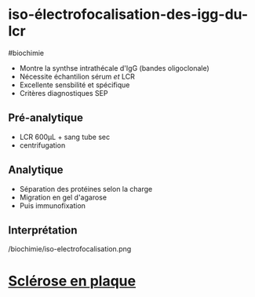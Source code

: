 # iso-électrofocalisation-des-igg-du-lcr
#biochimie 


- Montre la synthse intrathécale d'IgG (bandes oligoclonale) 
- Nécessite échantilion sérum _et_ LCR 
- Excellente sensbilité et spécifique 
- Critères diagnostiques SEP 


## Pré-analytique


- LCR 600μL + sang tube sec 
- centrifugation 


## Analytique


- Séparation des protéines selon la charge 
- Migration en gel d'agarose 
- Puis immunofixation 


## Interprétation


 
/biochimie/iso-electrofocalisation.png



# [Sclérose en plaque](#sclc3a9rose-en-plaquenorgmd)

